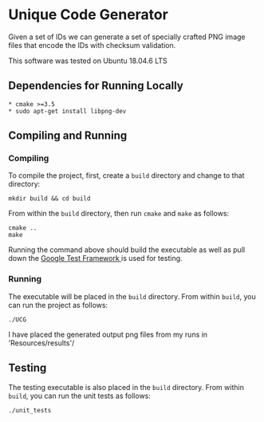 # Unique Code Generator 
Given a set of IDs we can generate a set of specially crafted PNG image files that encode the IDs with checksum validation.

This software was tested on Ubuntu 18.04.6 LTS
## Dependencies for Running Locally
    * cmake >=3.5
    * sudo apt-get install libpng-dev

## Compiling and Running

### Compiling
To compile the project, first, create a `build` directory and change to that directory:
```
mkdir build && cd build
```
From within the `build` directory, then run `cmake` and `make` as follows:
```
cmake ..
make
```
Running the command above should build the executable as well as  pull down the [Google Test Framework ](https://github.com/google/googletest) is used for testing.
### Running
The executable will be placed in the `build` directory. From within `build`, you can run the project as follows:
```
./UCG
```
I have placed the generated output png files from my runs in 'Resources/results'/

## Testing

The testing executable is also placed in the `build` directory. From within `build`, you can run the unit tests as follows:
```
./unit_tests
```
